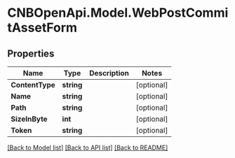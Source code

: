 # CNBOpenApi.Model.WebPostCommitAssetForm

## Properties

Name | Type | Description | Notes
------------ | ------------- | ------------- | -------------
**ContentType** | **string** |  | [optional] 
**Name** | **string** |  | [optional] 
**Path** | **string** |  | [optional] 
**SizeInByte** | **int** |  | [optional] 
**Token** | **string** |  | [optional] 

[[Back to Model list]](../../README.md#documentation-for-models) [[Back to API list]](../../README.md#documentation-for-api-endpoints) [[Back to README]](../../README.md)

